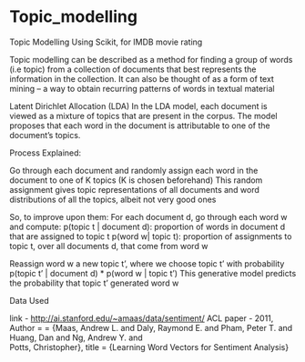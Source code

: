 # Topic_modelling
Topic Modelling Using Scikit, for IMDB movie rating


Topic modelling can be described as a method for finding a group of words (i.e topic) from a collection of documents that best represents the information in the collection. It can also be thought of as a form of text mining – a way to obtain recurring patterns of words in textual material

Latent Dirichlet Allocation (LDA)
In the LDA model, each document is viewed as a mixture of topics that are present in the corpus. The model proposes that each word in the document is attributable to one of the document’s topics.


Process Explained:

Go through each document and randomly assign each word in the document to one of K topics (K is chosen beforehand)
This random assignment gives topic representations of all documents and word distributions of all the topics, albeit not very good  ones

So, to improve upon them:
         For each document d, go through each word w and compute:
         p(topic t | document d): proportion of words in document d that are assigned to topic t
         p(word w| topic t): proportion of assignments to topic t, over all documents d, that come from word w

Reassign word w a new topic t’, where we choose topic t’ with probability
    p(topic t’ | document d) * p(word w | topic t’)
    This generative model predicts the probability that topic t’ generated word w





Data Used

link - http://ai.stanford.edu/~amaas/data/sentiment/
ACL paper - 2011, 
Author = = {Maas, Andrew L.  and  Daly, Raymond E.  and  Pham, Peter T.  and  Huang, Dan  and  Ng, Andrew Y.  and    
            Potts, Christopher},
title     = {Learning Word Vectors for Sentiment Analysis}
